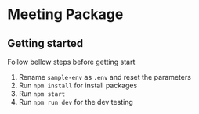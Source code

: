 # Meeting Package


## Getting started
Follow bellow steps before getting start
1) Rename `sample-env` as `.env` and reset the parameters 
2) Run `npm install` for install packages
3) Run `npm start` 
4) Run `npm run dev` for the dev testing 